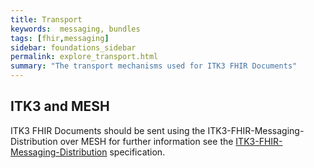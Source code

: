 ```yaml
---
title: Transport
keywords:  messaging, bundles
tags: [fhir,messaging]
sidebar: foundations_sidebar
permalink: explore_transport.html
summary: "The transport mechanisms used for ITK3 FHIR Documents"
---
```





## ITK3 and MESH  ##

ITK3 FHIR Documents should be sent using the ITK3-FHIR-Messaging-Distribution over MESH for further information see the <a href="https://developer.nhs.uk/apis/itk3messagedistribution-2-9-0/explore_bundle_overview.html" target="_blank">ITK3-FHIR-Messaging-Distribution</a> specification.










